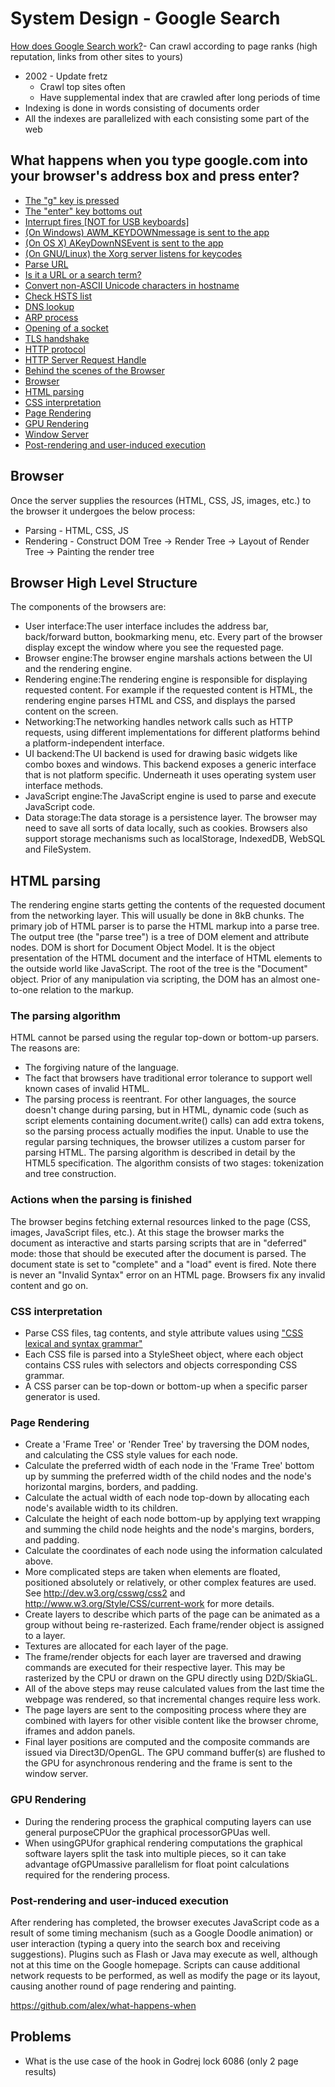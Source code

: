 # System Design - Google Search

[How does Google Search work?](https://www.youtube.com/watch?v=KyCYyoGusqs)- Can crawl according to page ranks (high reputation, links from other sites to yours)

- 2002 - Update fretz
  - Crawl top sites often
  - Have supplemental index that are crawled after long periods of time
- Indexing is done in words consisting of documents order
- All the indexes are parallelized with each consisting some part of the web

## What happens when you type google.com into your browser's address box and press enter?

- [The "g" key is pressed](https://github.com/alex/what-happens-when/blob/master/README.rst#the-g-key-is-pressed)
- [The "enter" key bottoms out](https://github.com/alex/what-happens-when/blob/master/README.rst#the-enter-key-bottoms-out)
- [Interrupt fires [NOT for USB keyboards]](https://github.com/alex/what-happens-when/blob/master/README.rst#interrupt-fires-not-for-usb-keyboards)
- [(On Windows) AWM_KEYDOWNmessage is sent to the app](https://github.com/alex/what-happens-when/blob/master/README.rst#on-windows-a-wm-keydown-message-is-sent-to-the-app)
- [(On OS X) AKeyDownNSEvent is sent to the app](https://github.com/alex/what-happens-when/blob/master/README.rst#on-os-x-a-keydown-nsevent-is-sent-to-the-app)
- [(On GNU/Linux) the Xorg server listens for keycodes](https://github.com/alex/what-happens-when/blob/master/README.rst#on-gnu-linux-the-xorg-server-listens-for-keycodes)
- [Parse URL](https://github.com/alex/what-happens-when/blob/master/README.rst#parse-url)
- [Is it a URL or a search term?](https://github.com/alex/what-happens-when/blob/master/README.rst#is-it-a-url-or-a-search-term)
- [Convert non-ASCII Unicode characters in hostname](https://github.com/alex/what-happens-when/blob/master/README.rst#convert-non-ascii-unicode-characters-in-hostname)
- [Check HSTS list](https://github.com/alex/what-happens-when/blob/master/README.rst#check-hsts-list)
- [DNS lookup](https://github.com/alex/what-happens-when/blob/master/README.rst#dns-lookup)
- [ARP process](https://github.com/alex/what-happens-when/blob/master/README.rst#arp-process)
- [Opening of a socket](https://github.com/alex/what-happens-when/blob/master/README.rst#opening-of-a-socket)
- [TLS handshake](https://github.com/alex/what-happens-when/blob/master/README.rst#tls-handshake)
- [HTTP protocol](https://github.com/alex/what-happens-when/blob/master/README.rst#http-protocol)
- [HTTP Server Request Handle](https://github.com/alex/what-happens-when/blob/master/README.rst#http-server-request-handle)
- [Behind the scenes of the Browser](https://github.com/alex/what-happens-when/blob/master/README.rst#behind-the-scenes-of-the-browser)
- [Browser](https://github.com/alex/what-happens-when/blob/master/README.rst#browser)
- [HTML parsing](https://github.com/alex/what-happens-when/blob/master/README.rst#html-parsing)
- [CSS interpretation](https://github.com/alex/what-happens-when/blob/master/README.rst#css-interpretation)
- [Page Rendering](https://github.com/alex/what-happens-when/blob/master/README.rst#page-rendering)
- [GPU Rendering](https://github.com/alex/what-happens-when/blob/master/README.rst#gpu-rendering)
- [Window Server](https://github.com/alex/what-happens-when/blob/master/README.rst#window-server)
- [Post-rendering and user-induced execution](https://github.com/alex/what-happens-when/blob/master/README.rst#post-rendering-and-user-induced-execution)

## Browser

Once the server supplies the resources (HTML, CSS, JS, images, etc.) to the browser it undergoes the below process:

- Parsing - HTML, CSS, JS
- Rendering - Construct DOM Tree → Render Tree → Layout of Render Tree → Painting the render tree

## Browser High Level Structure

The components of the browsers are:

- User interface:The user interface includes the address bar, back/forward button, bookmarking menu, etc. Every part of the browser display except the window where you see the requested page.
- Browser engine:The browser engine marshals actions between the UI and the rendering engine.
- Rendering engine:The rendering engine is responsible for displaying requested content. For example if the requested content is HTML, the rendering engine parses HTML and CSS, and displays the parsed content on the screen.
- Networking:The networking handles network calls such as HTTP requests, using different implementations for different platforms behind a platform-independent interface.
- UI backend:The UI backend is used for drawing basic widgets like combo boxes and windows. This backend exposes a generic interface that is not platform specific. Underneath it uses operating system user interface methods.
- JavaScript engine:The JavaScript engine is used to parse and execute JavaScript code.
- Data storage:The data storage is a persistence layer. The browser may need to save all sorts of data locally, such as cookies. Browsers also support storage mechanisms such as localStorage, IndexedDB, WebSQL and FileSystem.

## HTML parsing

The rendering engine starts getting the contents of the requested document from the networking layer. This will usually be done in 8kB chunks.
The primary job of HTML parser is to parse the HTML markup into a parse tree.
The output tree (the "parse tree") is a tree of DOM element and attribute nodes. DOM is short for Document Object Model. It is the object presentation of the HTML document and the interface of HTML elements to the outside world like JavaScript. The root of the tree is the "Document" object. Prior of any manipulation via scripting, the DOM has an almost one-to-one relation to the markup.

### The parsing algorithm

HTML cannot be parsed using the regular top-down or bottom-up parsers.
The reasons are:

- The forgiving nature of the language.
- The fact that browsers have traditional error tolerance to support well known cases of invalid HTML.
- The parsing process is reentrant. For other languages, the source doesn't change during parsing, but in HTML, dynamic code (such as script elements containing document.write() calls) can add extra tokens, so the parsing process actually modifies the input.
Unable to use the regular parsing techniques, the browser utilizes a custom parser for parsing HTML. The parsing algorithm is described in detail by the HTML5 specification.
The algorithm consists of two stages: tokenization and tree construction.

### Actions when the parsing is finished

The browser begins fetching external resources linked to the page (CSS, images, JavaScript files, etc.).
At this stage the browser marks the document as interactive and starts parsing scripts that are in "deferred" mode: those that should be executed after the document is parsed. The document state is set to "complete" and a "load" event is fired.
Note there is never an "Invalid Syntax" error on an HTML page. Browsers fix any invalid content and go on.

### CSS interpretation

- Parse CSS files, tag contents, and style attribute values using ["CSS lexical and syntax grammar"](http://www.w3.org/TR/CSS2/grammar.html)
- Each CSS file is parsed into a StyleSheet object, where each object contains CSS rules with selectors and objects corresponding CSS grammar.
- A CSS parser can be top-down or bottom-up when a specific parser generator is used.

### Page Rendering

- Create a 'Frame Tree' or 'Render Tree' by traversing the DOM nodes, and calculating the CSS style values for each node.
- Calculate the preferred width of each node in the 'Frame Tree' bottom up by summing the preferred width of the child nodes and the node's horizontal margins, borders, and padding.
- Calculate the actual width of each node top-down by allocating each node's available width to its children.
- Calculate the height of each node bottom-up by applying text wrapping and summing the child node heights and the node's margins, borders, and padding.
- Calculate the coordinates of each node using the information calculated above.
- More complicated steps are taken when elements are floated, positioned absolutely or relatively, or other complex features are used. See <http://dev.w3.org/csswg/css2> and <http://www.w3.org/Style/CSS/current-work> for more details.
- Create layers to describe which parts of the page can be animated as a group without being re-rasterized. Each frame/render object is assigned to a layer.
- Textures are allocated for each layer of the page.
- The frame/render objects for each layer are traversed and drawing commands are executed for their respective layer. This may be rasterized by the CPU or drawn on the GPU directly using D2D/SkiaGL.
- All of the above steps may reuse calculated values from the last time the webpage was rendered, so that incremental changes require less work.
- The page layers are sent to the compositing process where they are combined with layers for other visible content like the browser chrome, iframes and addon panels.
- Final layer positions are computed and the composite commands are issued via Direct3D/OpenGL. The GPU command buffer(s) are flushed to the GPU for asynchronous rendering and the frame is sent to the window server.

### GPU Rendering

- During the rendering process the graphical computing layers can use general purposeCPUor the graphical processorGPUas well.
- When usingGPUfor graphical rendering computations the graphical software layers split the task into multiple pieces, so it can take advantage ofGPUmassive parallelism for float point calculations required for the rendering process.

### Post-rendering and user-induced execution

After rendering has completed, the browser executes JavaScript code as a result of some timing mechanism (such as a Google Doodle animation) or user interaction (typing a query into the search box and receiving suggestions). Plugins such as Flash or Java may execute as well, although not at this time on the Google homepage. Scripts can cause additional network requests to be performed, as well as modify the page or its layout, causing another round of page rendering and painting.

<https://github.com/alex/what-happens-when>

## Problems

- What is the use case of the hook in Godrej lock 6086 (only 2 page results)
